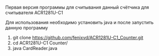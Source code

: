 Первая версия программы для считывания данный счётчика для считывателя ACR1281U-C1

Для использования необходимо установить java и после запустить данную программу
1) git clone https://github.com/fenixvd/ACR1281U-C1_Counter.git
2) cd ACR1281U-C1 Counter/
3) java CardReader.java

